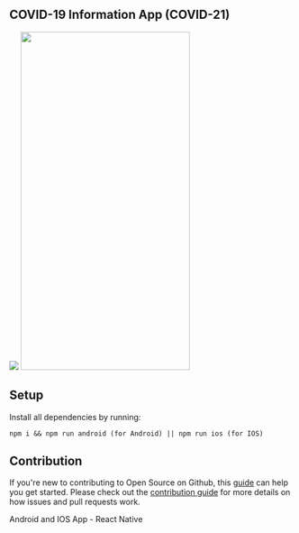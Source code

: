 ## COVID-19 Information App (COVID-21)

<img src="https://i.imgur.com/8emHGfn.jpg" />

<img src="https://i.imgur.com/uVhpBpx.gif" width="300" height="600" />

## Setup

Install all dependencies by running:

```
npm i && npm run android (for Android) || npm run ios (for IOS)
```

## Contribution

If you're new to contributing to Open Source on Github, this [guide](https://opensource.guide/how-to-contribute/) can help you get started. Please check out the [contribution guide](https://github.com/covid19india/covid19india-react/blob/master/CONTRIBUTING.md) for more details on how issues and pull requests work.

Android and IOS App - React Native


